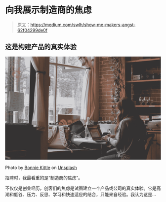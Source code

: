 # 向我展示制造商的焦虑

> 原文：<https://medium.com/swlh/show-me-makers-angst-62f04299de0f>

## 这是构建产品的真实体验

[![](img/7c8b38844e316fee805504ad43242f90.png)](http://eepurl.com/drIF7r)

Photo by [Bonnie Kittle](https://unsplash.com/@bonniekdesign?utm_source=unsplash&utm_medium=referral&utm_content=creditCopyText) on [Unsplash](https://unsplash.com/?utm_source=unsplash&utm_medium=referral&utm_content=creditCopyText)

招聘时，我最看重的是“制造商的焦虑”。

不仅仅是创业经历，创客们的焦虑是试图建立一个产品或公司的真实体验。它是高潮和低谷、压力、反思、学习和快速适应的结合，只能来自经验。我认为这是…
